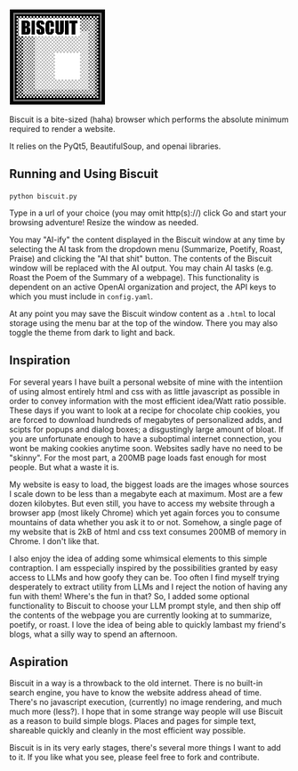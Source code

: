 ![biscuit logo](biscuit.png "BISCUIT")

Biscuit is a bite-sized (haha) browser which performs the absolute minimum required to render a website.

It relies on the PyQt5, BeautifulSoup, and openai libraries.

## Running and Using Biscuit

`python biscuit.py`

Type in a url of your choice (you may omit http(s)://) click Go and start your browsing adventure! Resize the window as needed.

You may "AI-ify" the content displayed in the Biscuit window at any time by selecting the AI task from the dropdown menu (Summarize, Poetify, Roast, Praise) and clicking the "AI that shit" button. The contents of the Biscuit window will be replaced with the AI output. You may chain AI tasks (e.g. Roast the Poem of the Summary of a webpage). This functionality is dependent on an active OpenAI organization and project, the API keys to which you must include in `config.yaml`.

At any point you may save the Biscuit window content as a `.html` to local storage using the menu bar at the top of the window. There you may also toggle the theme from dark to light and back.

## Inspiration

For several years I have built a personal website of mine with the intentiion of using almost entirely html and css with as little javascript as possible in order to convey information with the most efficient idea/Watt ratio possible. These days if you want to look at a recipe for chocolate chip cookies, you are forced to download hundreds of megabytes of personalized adds, and scipts for popups and dialog boxes; a disgustingly large amount of bloat. If you are unfortunate enough to have a suboptimal internet connection, you wont be making cookies anytime soon. Websites sadly have no need to be "skinny". For the most part, a 200MB page loads fast enough for most people. But what a waste it is.

My website is easy to load, the biggest loads are the images whose sources I scale down to be less than a megabyte each at maximum. Most are a few dozen kilobytes. But even still, you have to access my website through a browser app (most likely Chrome) which yet again forces you to consume mountains of data whether you ask it to or not. Somehow, a single page of my website that is 2kB of html and css text consumes 200MB of memory in Chrome. I don't like that.

I also enjoy the idea of adding some whimsical elements to this simple contraption. I am esspecially inspired by the possibilities granted by easy access to LLMs and how goofy they can be. Too often I find myself trying desperately to extract utility from LLMs and I reject the notion of having any fun with them! Where's the fun in that? So, I added some optional functionality to Biscuit to choose your LLM prompt style, and then ship off the contents of the webpage you are currently looking at to summarize, poetify, or roast. I love the idea of being able to quickly lambast my friend's blogs, what a silly way to spend an afternoon.

## Aspiration

Biscuit in a way is a throwback to the old internet. There is no built-in search engine, you have to know the website address ahead of time. There's no javascript execution, (currently) no image rendering, and much much more (less?). I hope that in some strange way people will use Biscuit as a reason to build simple blogs. Places and pages for simple text, shareable quickly and cleanly in the most efficient way possible.

Biscuit is in its very early stages, there's several more things I want to add to it. If you like what you see, please feel free to fork and contribute.